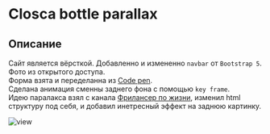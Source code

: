 # Closca bottle parallax

## Описание
Сайт является вёрсткой. Добавленно и измененно `navbar` от `Bootstrap 5`.   
Фото из открытого доступа.     
Форма взята и переделанна из [Code pen](https://codepen.io/soufiane-khalfaoui-hassani/pen/LYpPWda).   
Сделана анимация сменны заднего фона с помощью `key frame`.   
Идею паралакса взял с канала [Фрилансер по жизни](https://www.youtube.com/watch?v=uyBCzC7TIZg&list=PLlv1kZYowcmDJ98BmoWI7gfsq6aQUQ5aF&index=6), изменил html структуру под себя, и добавил инетресный эффект на заднюю картинку.
 
![view](https://live.staticflickr.com/65535/52032606457_8853034408_h.jpg)
